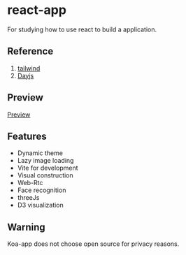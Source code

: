 # react-app

For studying how to use react to build a application.


## Reference

1. [tailwind](https://www.tailwindcss.cn/docs/space)
2. [Dayjs](https://dayjs.gitee.io/docs/zh-CN/parse/parse)

## Preview

[Preview](https://fortune-cook1e.github.io/react-app/#/lazy-load)

## Features

- Dynamic theme
- Lazy image loading
- Vite for development
- Visual construction
- Web-Rtc
- Face recognition
- threeJs
- D3 visualization

## Warning

Koa-app does not choose open source for privacy reasons.

